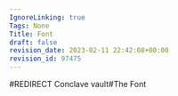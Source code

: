 ```yaml
---
IgnoreLinking: true
Tags: None
Title: Font
draft: false
revision_date: 2023-02-11 22:42:08+00:00
revision_id: 97475
---
```


#REDIRECT Conclave vault#The Font